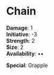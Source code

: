 # Chain  

**Damage**: 1\
**Initiative**: -3\
**Strength**: 2\
**Size**: 2\
**Availability**: ••

**Special**: Grapple 
